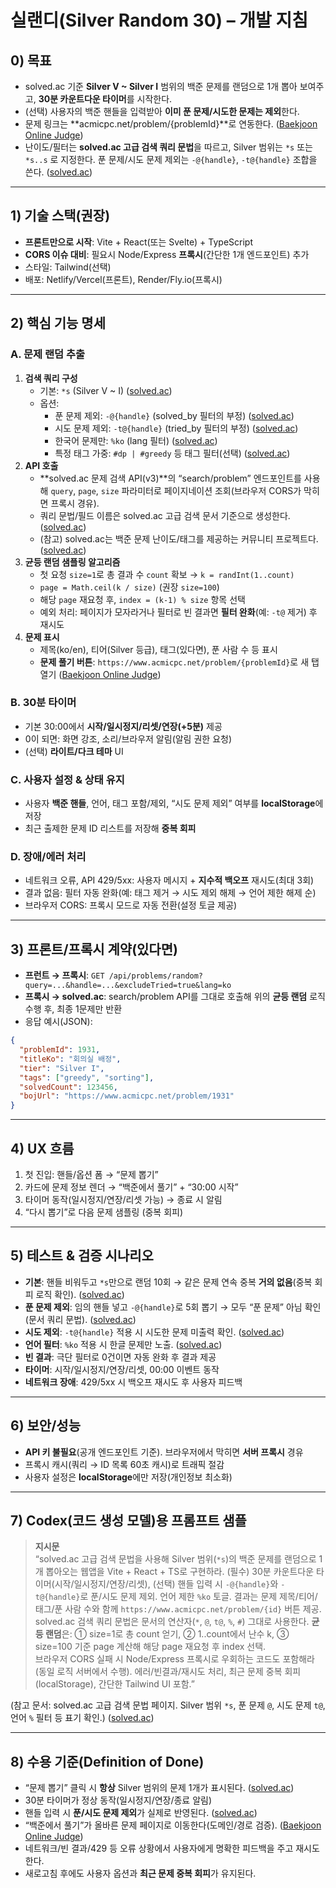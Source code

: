 # 실랜디(Silver Random 30) – 개발 지침

## 0) 목표

- solved.ac 기준 **Silver V ~ Silver I** 범위의 백준 문제를 랜덤으로 1개 뽑아 보여주고, **30분 카운트다운 타이머**를 시작한다.
- (선택) 사용자의 백준 핸들을 입력받아 **이미 푼 문제/시도한 문제는 제외**한다.
- 문제 링크는 **acmicpc.net/problem/{problemId}**로 연동한다. ([Baekjoon Online Judge](https://www.acmicpc.net/problem/6324?utm_source=chatgpt.com "6324번 - - URLs 다국어"))
- 난이도/필터는 **solved.ac 고급 검색 쿼리 문법**을 따르고, Silver 범위는 `*s` 또는 `*s..s` 로 지정한다. 푼 문제/시도 문제 제외는 `-@{handle}`, `-t@{handle}` 조합을 쓴다. ([solved.ac](https://solved.ac/search "solved.ac - 검색"))

---

## 1) 기술 스택(권장)

- **프론트만으로 시작**: Vite + React(또는 Svelte) + TypeScript
- **CORS 이슈 대비**: 필요시 Node/Express **프록시**(간단한 1개 엔드포인트) 추가
- 스타일: Tailwind(선택)
- 배포: Netlify/Vercel(프론트), Render/Fly.io(프록시)

---

## 2) 핵심 기능 명세

### A. 문제 랜덤 추출

1. **검색 쿼리 구성**
   - 기본: `*s` (Silver V ~ I) ([solved.ac](https://solved.ac/search "solved.ac - 검색"))
   - 옵션:
     - 푼 문제 제외: `-@{handle}` (solved_by 필터의 부정) ([solved.ac](https://solved.ac/search "solved.ac - 검색"))
     - 시도 문제 제외: `-t@{handle}` (tried_by 필터의 부정) ([solved.ac](https://solved.ac/search "solved.ac - 검색"))
     - 한국어 문제만: `%ko` (lang 필터) ([solved.ac](https://solved.ac/search "solved.ac - 검색"))
     - 특정 태그 가중: `#dp | #greedy` 등 태그 필터(선택) ([solved.ac](https://solved.ac/search "solved.ac - 검색"))
2. **API 호출**
   - **solved.ac 문제 검색 API(v3)**의 “search/problem” 엔드포인트를 사용해 `query`, `page`, `size` 파라미터로 페이지네이션 조회(브라우저 CORS가 막히면 프록시 경유).
   - 쿼리 문법/필드 이름은 solved.ac 고급 검색 문서 기준으로 생성한다. ([solved.ac](https://solved.ac/search "solved.ac - 검색"))
   - (참고) solved.ac는 백준 문제 난이도/태그를 제공하는 커뮤니티 프로젝트다. ([solved.ac](https://solved.ac/en?utm_source=chatgpt.com "solved.ac"))
3. **균등 랜덤 샘플링 알고리즘**
   - 첫 요청 `size=1`로 총 결과 수 `count` 확보 → `k = randInt(1..count)`
   - `page = Math.ceil(k / size)` (권장 `size=100`)
   - 해당 `page` 재요청 후, `index = (k-1) % size` 항목 선택
   - 예외 처리: 페이지가 모자라거나 필터로 빈 결과면 **필터 완화**(예: `-t@` 제거) 후 재시도
4. **문제 표시**
   - 제목(ko/en), 티어(Silver 등급), 태그(있다면), 푼 사람 수 등 표시
   - **문제 풀기 버튼**: `https://www.acmicpc.net/problem/{problemId}`로 새 탭 열기 ([Baekjoon Online Judge](https://www.acmicpc.net/problem/6324?utm_source=chatgpt.com "6324번 - - URLs 다국어"))

### B. 30분 타이머

- 기본 30:00에서 **시작/일시정지/리셋/연장(+5분)** 제공
- 0이 되면: 화면 강조, 소리/브라우저 알림(알림 권한 요청)
- (선택) **라이트/다크 테마** UI

### C. 사용자 설정 & 상태 유지

- 사용자 **백준 핸들**, 언어, 태그 포함/제외, “시도 문제 제외” 여부를 **localStorage**에 저장
- 최근 출제한 문제 ID 리스트를 저장해 **중복 회피**

### D. 장애/에러 처리

- 네트워크 오류, API 429/5xx: 사용자 메시지 + **지수적 백오프** 재시도(최대 3회)
- 결과 없음: 필터 자동 완화(예: 태그 제거 → 시도 제외 해제 → 언어 제한 해제 순)
- 브라우저 CORS: 프록시 모드로 자동 전환(설정 토글 제공)

---

## 3) 프론트/프록시 계약(있다면)

- **프런트 → 프록시**: `GET /api/problems/random?query=...&handle=...&excludeTried=true&lang=ko`
- **프록시 → solved.ac**: search/problem API를 그대로 호출해 위의 **균등 랜덤** 로직 수행 후, 최종 1문제만 반환
- 응답 예시(JSON):

```json
{
  "problemId": 1931,
  "titleKo": "회의실 배정",
  "tier": "Silver I",
  "tags": ["greedy", "sorting"],
  "solvedCount": 123456,
  "bojUrl": "https://www.acmicpc.net/problem/1931"
}
```

---

## 4) UX 흐름

1. 첫 진입: 핸들/옵션 폼 → “문제 뽑기”
2. 카드에 문제 정보 렌더 → “백준에서 풀기” + “30:00 시작”
3. 타이머 동작(일시정지/연장/리셋 가능) → 종료 시 알림
4. “다시 뽑기”로 다음 문제 샘플링 (중복 회피)

---

## 5) 테스트 & 검증 시나리오

- **기본**: 핸들 비워두고 `*s`만으로 랜덤 10회 → 같은 문제 연속 중복 **거의 없음**(중복 회피 로직 확인). ([solved.ac](https://solved.ac/search "solved.ac - 검색"))
- **푼 문제 제외**: 임의 핸들 넣고 `-@{handle}`로 5회 뽑기 → 모두 “푼 문제” 아님 확인(문서 쿼리 문법). ([solved.ac](https://solved.ac/search "solved.ac - 검색"))
- **시도 제외**: `-t@{handle}` 적용 시 시도한 문제 미출력 확인. ([solved.ac](https://solved.ac/search "solved.ac - 검색"))
- **언어 필터**: `%ko` 적용 시 한글 문제만 노출. ([solved.ac](https://solved.ac/search "solved.ac - 검색"))
- **빈 결과**: 극단 필터로 0건이면 자동 완화 후 결과 제공
- **타이머**: 시작/일시정지/연장/리셋, 00:00 이벤트 동작
- **네트워크 장애**: 429/5xx 시 백오프 재시도 후 사용자 피드백

---

## 6) 보안/성능

- **API 키 불필요**(공개 엔드포인트 기준). 브라우저에서 막히면 **서버 프록시** 경유
- 프록시 캐시(쿼리 → ID 목록 60초 캐시)로 트래픽 절감
- 사용자 설정은 **localStorage**에만 저장(개인정보 최소화)

---

## 7) Codex(코드 생성 모델)용 프롬프트 샘플

> **지시문**  
> “solved.ac 고급 검색 문법을 사용해 Silver 범위(`*s`)의 백준 문제를 랜덤으로 1개 뽑아오는 웹앱을 Vite + React + TS로 구현하라. (필수) 30분 카운트다운 타이머(시작/일시정지/연장/리셋), (선택) 핸들 입력 시 `-@{handle}`와 `-t@{handle}`로 푼/시도 문제 제외. 언어 제한 `%ko` 토글. 결과는 문제 제목/티어/태그/푼 사람 수와 함께 `https://www.acmicpc.net/problem/{id}` 버튼 제공.  
> solved.ac 검색 쿼리 문법은 문서의 연산자(`*`, `@`, `t@`, `%`, `#`) 그대로 사용한다. **균등 랜덤**은: ① size=1로 총 count 얻기, ② 1..count에서 난수 k, ③ size=100 기준 page 계산해 해당 page 재요청 후 index 선택.  
> 브라우저 CORS 실패 시 Node/Express 프록시로 우회하는 코드도 포함해라(동일 로직 서버에서 수행). 에러/빈결과/재시도 처리, 최근 문제 중복 회피(localStorage), 간단한 Tailwind UI 포함.”

(참고 문서: solved.ac 고급 검색 문법 페이지. Silver 범위 `*s`, 푼 문제 `@`, 시도 문제 `t@`, 언어 `%` 필터 등 표기 확인.) ([solved.ac](https://solved.ac/search "solved.ac - 검색"))

---

## 8) 수용 기준(Definition of Done)

- “문제 뽑기” 클릭 시 **항상** Silver 범위의 문제 1개가 표시된다. ([solved.ac](https://solved.ac/search "solved.ac - 검색"))
- 30분 타이머가 정상 동작(일시정지/연장/종료 알림)
- 핸들 입력 시 **푼/시도 문제 제외**가 실제로 반영된다. ([solved.ac](https://solved.ac/search "solved.ac - 검색"))
- “백준에서 풀기”가 올바른 문제 페이지로 이동한다(도메인/경로 검증). ([Baekjoon Online Judge](https://www.acmicpc.net/problem/6324?utm_source=chatgpt.com "6324번 - - URLs 다국어"))
- 네트워크/빈 결과/429 등 오류 상황에서 사용자에게 명확한 피드백을 주고 재시도한다.
- 새로고침 후에도 사용자 옵션과 **최근 문제 중복 회피**가 유지된다.
